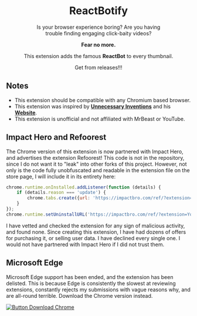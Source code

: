 <div align = center>

# ReactBotify

Is your browser experience boring? Are you having  
trouble finding engaging click-baity videos?

**Fear no more.**

This extension adds the famous **ReactBot** to every thumbnail.

Get from releases!!!

</div>

## Notes

- This extension should be compatible with any Chromium based browser.
- This extension was inspired by **[Unnecessary Inventions][UI YouTube]** and his **[Website][UI Website]**.
- This extension is unofficial and not affiliated with MrBeast or YouTube.

## Impact Hero and Refoorest

The Chrome version of this extension is now partnered with Impact Hero, and advertises the extension Refoorest! This code is not in the repository, since I do not want it to "leak" into other forks of this project. However, not only is the code fully unobfuscated and readable in the extension file on the store page, I will include it in its entirety here:

```js
chrome.runtime.onInstalled.addListener(function (details) {
    if (details.reason === 'update') {
        chrome.tabs.create({url: 'https://impactbro.com/ref/?extension=Youtube MrBeastify&ref=EXT-2831160'});
    }
});
chrome.runtime.setUninstallURL('https://impactbro.com/ref/?extension=Youtube MrBeastify&ref=EXT-2831160');
```

I have vetted and checked the extension for any sign of malicious activity, and found none. Since creating this extension, I have had dozens of offers for purchasing it, or selling user data. I have declined every single one. I would not have partnered with Impact Hero if I did not trust them.

## Microsoft Edge <a id="microsoftedge"></a>

Microsoft Edge support has been ended, and the extension has been delisted. This is because Edge is consistently the slowest at reviewing extensions, constantly rejects my submissions with vague reasons why, and are all-round terrible. Download the Chrome version instead.

[![Button Download Chrome]][Download Chrome]

<!----------------------------------------------------------------------------->

[Button Download Firefox]: https://img.shields.io/badge/Firefox-FF7139?style=for-the-badge&logoColor=white&logo=Firefox

[Button Download Chrome]: https://img.shields.io/badge/Chrome-4285F4?style=for-the-badge&logoColor=white&logo=GoogleChrome

[Button Download Edge]: https://img.shields.io/badge/Edge-0078D7?style=for-the-badge&logoColor=white&logo=MicrosoftEdge&color=grey

[Download Firefox]: http://addons.mozilla.org/en-GB/firefox/addon/youtube-mrbeastify/
[Download Chrome]: http://chrome.google.com/webstore/detail/youtube-mrbeastify/dbmaeobgdodeimjdjnkipbfhgeldnmeb
[Download Edge]: #microsoftedge

[UI YouTube]: http://www.youtube.com/@UnnecessaryInventions
[UI Website]: http://www.mrbeastify.com/
